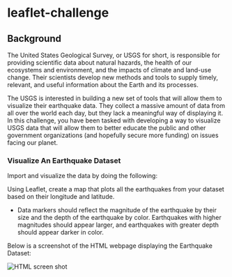 # leaflet-challenge

## Background
The United States Geological Survey, or USGS for short, is responsible for providing scientific data about natural hazards, the health of our ecosystems and environment, and the impacts of climate and land-use change. Their scientists develop new methods and tools to supply timely, relevant, and useful information about the Earth and its processes.

The USGS is interested in building a new set of tools that will allow them to visualize their earthquake data. They collect a massive amount of data from all over the world each day, but they lack a meaningful way of displaying it. In this challenge, you have been tasked with developing a way to visualize USGS data that will allow them to better educate the public and other government organizations (and hopefully secure more funding) on issues facing our planet.

###  Visualize An Earthquake Dataset
Import and visualize the data by doing the following:

Using Leaflet, create a map that plots all the earthquakes from your dataset based on their longitude and latitude.

* Data markers should reflect the magnitude of the earthquake by their size and the depth of the earthquake by color. Earthquakes with higher magnitudes should appear larger, and earthquakes with greater depth should appear darker in color.

Below is a screenshot of the HTML webpage displaying the Earthquake Dataset:

![HTML screen shot](https://user-images.githubusercontent.com/120147552/232473504-a1ce9679-c637-49da-a3ac-b8d89dc734cc.png)

